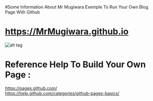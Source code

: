 #Some Information About Mr Mugiwara
Exemple To Run Your Own Blog Page With Github
# https://MrMugiwara.github.io
![alt tag](https://github.com/MrMugiwara/MrMugiwara.github.io/blob/master/images/Mr.Mugiwara.jpg)

# Reference Help To Build Your Own Page : 
https://pages.github.com/ <br>
https://help.github.com/categories/github-pages-basics/
